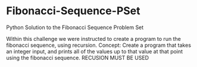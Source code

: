 # Fibonacci-Sequence-PSet
Python Solution to the Fibonacci Sequence Problem Set

Within this challenge we were instructed to create a program to run the fibonacci sequence, using recursion.
Concept: Create a program that takes an integer input, and prints all of the values up to that value at that point using the fibonacci sequence.
RECUSION MUST BE USED
